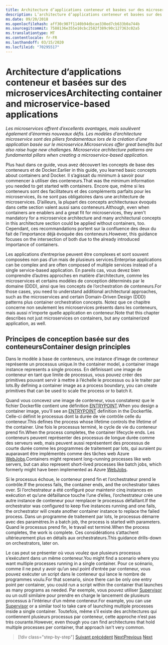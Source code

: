 ```yaml
---
title: Architecture d’applications conteneur et basées sur des microservices
description: L’architecture d’applications conteneur et basées sur des microservices n’est pas une mince affaire et ne doit pas être prise à la légère. Découvrez les concepts fondamentaux dans ce chapitre.
ms.date: 09/20/2018
ms.openlocfilehash: aff30c907f1140b94dbcae330ed7cb633b0a744b
ms.sourcegitcommit: 7588136e355e10cbc2582f389c90c127363c02a5
ms.translationtype: MT
ms.contentlocale: fr-FR
ms.lasthandoff: 03/15/2020
ms.locfileid: "70295517"
---
```

# <a name="architecting-container-and-microservice-based-applications"></a><span data-ttu-id="3a536-104">Architecture d’applications conteneur et basées sur des microservices</span><span class="sxs-lookup"><span data-stu-id="3a536-104">Architecting container and microservice-based applications</span></span>

<span data-ttu-id="3a536-105">*Les microservices offrent d’excellents avantages, mais soulèvent également d’énormes nouveaux défis. Les modèles d’architecture microservice sont des piliers fondamentaux lors de la création d’une application basée sur le microservice.*</span><span class="sxs-lookup"><span data-stu-id="3a536-105">*Microservices offer great benefits but also raise huge new challenges. Microservice architecture patterns are fundamental pillars when creating a microservice-based application.*</span></span>

<span data-ttu-id="3a536-106">Plus haut dans ce guide, vous avez découvert les concepts de base des conteneurs et de Docker.</span><span class="sxs-lookup"><span data-stu-id="3a536-106">Earlier in this guide, you learned basic concepts about containers and Docker.</span></span> <span data-ttu-id="3a536-107">Il s’agissait du minimum à savoir pour commencer à utiliser des conteneurs.</span><span class="sxs-lookup"><span data-stu-id="3a536-107">That was the minimum information you needed to get started with containers.</span></span> <span data-ttu-id="3a536-108">Encore que, même si les conteneurs sont des facilitateurs et des compléments parfaits pour les microservices, ils ne sont pas obligatoires dans une architecture de microservices. D’ailleurs, la plupart des concepts architecturaux évoqués dans cette section valent aussi sans conteneurs.</span><span class="sxs-lookup"><span data-stu-id="3a536-108">Although, even when containers are enablers and a great fit for microservices, they aren't mandatory for a microservice architecture and many architectural concepts in this architecture section could be applied without containers, too.</span></span> <span data-ttu-id="3a536-109">Cependant, ces recommandations portent sur la confluence des deux du fait de l’importance déjà évoquée des conteneurs.</span><span class="sxs-lookup"><span data-stu-id="3a536-109">However, this guidance focuses on the intersection of both due to the already introduced importance of containers.</span></span>

<span data-ttu-id="3a536-110">Les applications d’entreprise peuvent être complexes et sont souvent composées non pas d’un mais de plusieurs services.</span><span class="sxs-lookup"><span data-stu-id="3a536-110">Enterprise applications can be complex and are often composed of multiple services instead of a single service-based application.</span></span> <span data-ttu-id="3a536-111">En pareils cas, vous devez bien comprendre d’autres approches en matière d’architecture, comme les microservices et certains modèles de conception déterminés par le domaine (DDD), ainsi que les concepts de l’orchestration de conteneurs.</span><span class="sxs-lookup"><span data-stu-id="3a536-111">For those cases, you need to understand additional architectural approaches, such as the microservices and certain Domain-Driven Design (DDD) patterns plus container orchestration concepts.</span></span> <span data-ttu-id="3a536-112">Notez que ce chapitre concerne non seulement les microservices présents dans les conteneurs, mais aussi n’importe quelle application en conteneur.</span><span class="sxs-lookup"><span data-stu-id="3a536-112">Note that this chapter describes not just microservices on containers, but any containerized application, as well.</span></span>

## <a name="container-design-principles"></a><span data-ttu-id="3a536-113">Principes de conception basée sur des conteneurs</span><span class="sxs-lookup"><span data-stu-id="3a536-113">Container design principles</span></span>

<span data-ttu-id="3a536-114">Dans le modèle à base de conteneurs, une instance d’image de conteneur représente un processus unique.</span><span class="sxs-lookup"><span data-stu-id="3a536-114">In the container model, a container image instance represents a single process.</span></span> <span data-ttu-id="3a536-115">En définissant une image de conteneur en tant que limite de processus, vous pouvez créer des primitives pouvant servir à mettre à l’échelle le processus ou à le traiter par lots.</span><span class="sxs-lookup"><span data-stu-id="3a536-115">By defining a container image as a process boundary, you can create primitives that can be used to scale the process or to batch it.</span></span>

<span data-ttu-id="3a536-116">Quand vous concevez une image de conteneur, vous constaterez que le fichier Dockerfile contient une définition [ENTRYPOINT](https://docs.docker.com/engine/reference/builder/#entrypoint).</span><span class="sxs-lookup"><span data-stu-id="3a536-116">When you design a container image, you'll see an [ENTRYPOINT](https://docs.docker.com/engine/reference/builder/#entrypoint) definition in the Dockerfile.</span></span> <span data-ttu-id="3a536-117">Celle-ci définit le processus dont la durée de vie contrôle celle du conteneur.</span><span class="sxs-lookup"><span data-stu-id="3a536-117">This defines the process whose lifetime controls the lifetime of the container.</span></span> <span data-ttu-id="3a536-118">Une fois le processus terminé, le cycle de vie du conteneur prend fin.</span><span class="sxs-lookup"><span data-stu-id="3a536-118">When the process completes, the container lifecycle ends.</span></span> <span data-ttu-id="3a536-119">Les conteneurs peuvent représenter des processus de longue durée comme des serveurs web, mais peuvent aussi représentent des processus de courte durée comme les programmes de traitement par lots, qui auraient pu auparavant être implémentés comme des tâches web Azure [WebJobs](https://github.com/Azure/azure-webjobs-sdk/wiki).</span><span class="sxs-lookup"><span data-stu-id="3a536-119">Containers might represent long-running processes like web servers, but can also represent short-lived processes like batch jobs, which formerly might have been implemented as Azure [WebJobs](https://github.com/Azure/azure-webjobs-sdk/wiki).</span></span>

<span data-ttu-id="3a536-120">Si le processus échoue, le conteneur prend fin et l’orchestrateur prend le contrôle.</span><span class="sxs-lookup"><span data-stu-id="3a536-120">If the process fails, the container ends, and the orchestrator takes over.</span></span> <span data-ttu-id="3a536-121">Si l’orchestrateur a été configuré pour maintenir cinq instances en exécution et qu’une défaillance touche l’une d’elles, l’orchestrateur crée une autre instance de conteneur pour remplacer le processus défaillant.</span><span class="sxs-lookup"><span data-stu-id="3a536-121">If the orchestrator was configured to keep five instances running and one fails, the orchestrator will create another container instance to replace the failed process.</span></span> <span data-ttu-id="3a536-122">Dans un programme de traitement par lots, le processus démarre avec des paramètres.</span><span class="sxs-lookup"><span data-stu-id="3a536-122">In a batch job, the process is started with parameters.</span></span> <span data-ttu-id="3a536-123">Quand le processus prend fin, le travail est terminé.</span><span class="sxs-lookup"><span data-stu-id="3a536-123">When the process completes, the work is complete.</span></span> <span data-ttu-id="3a536-124">Ces considérations s’attachent ultérieurement plus en détails aux orchestrateurs.</span><span class="sxs-lookup"><span data-stu-id="3a536-124">This guidance drills-down on orchestrators, later on.</span></span>

<span data-ttu-id="3a536-125">Le cas peut se présenter où vous voulez que plusieurs processus s’exécutent dans un même conteneur.</span><span class="sxs-lookup"><span data-stu-id="3a536-125">You might find a scenario where you want multiple processes running in a single container.</span></span> <span data-ttu-id="3a536-126">Pour ce scénario, comme il ne peut y avoir qu’un seul point d’entrée par conteneur, vous pouvez exécuter un script dans le conteneur qui lance le nombre de programmes voulu.</span><span class="sxs-lookup"><span data-stu-id="3a536-126">For that scenario, since there can be only one entry point per container, you could run a script within the container that launches as many programs as needed.</span></span> <span data-ttu-id="3a536-127">Par exemple, vous pouvez utiliser [Supervisor](http://supervisord.org/) ou un outil similaire pour prendre en charge le lancement de plusieurs processus à l’intérieur d’un même conteneur.</span><span class="sxs-lookup"><span data-stu-id="3a536-127">For example, you can use [Supervisor](http://supervisord.org/) or a similar tool to take care of launching multiple processes inside a single container.</span></span> <span data-ttu-id="3a536-128">Toutefois, même s’il existe des architectures qui contiennent plusieurs processus par conteneur, cette approche n’est pas très courante.</span><span class="sxs-lookup"><span data-stu-id="3a536-128">However, even though you can find architectures that hold multiple processes per container, that approach isn't very common.</span></span>

>[!div class="step-by-step"]
><span data-ttu-id="3a536-129">[Suivant précédent](../net-core-net-framework-containers/official-net-docker-images.md)
>[Next](containerize-monolithic-applications.md)</span><span class="sxs-lookup"><span data-stu-id="3a536-129">[Previous](../net-core-net-framework-containers/official-net-docker-images.md)
[Next](containerize-monolithic-applications.md)</span></span>
